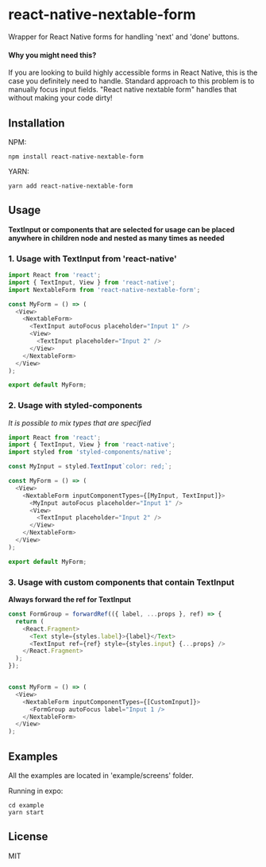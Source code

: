 # react-native-nextable-form

Wrapper for React Native forms for handling 'next' and 'done' buttons.

#### Why you might need this?

If you are looking to build highly accessible forms in React Native, this is the case you definitely need to handle. Standard approach to this problem is to manually focus input fields. "React native nextable form" handles that without making your code dirty!

## Installation

NPM:

```
npm install react-native-nextable-form
```

YARN:

```
yarn add react-native-nextable-form
```

## Usage

__TextInput or components that are selected for usage can be placed anywhere in children node and nested as many times as needed__

### 1. Usage with TextInput from 'react-native'

```typescript
import React from 'react';
import { TextInput, View } from 'react-native';
import NextableForm from 'react-native-nextable-form';

const MyForm = () => (
  <View>
    <NextableForm>
      <TextInput autoFocus placeholder="Input 1" />
      <View>
        <TextInput placeholder="Input 2" />
      </View>
    </NextableForm>
  </View>
);

export default MyForm;
```

### 2. Usage with styled-components

*It is possible to mix types that are specified*

```typescript
import React from 'react';
import { TextInput, View } from 'react-native';
import styled from 'styled-components/native';

const MyInput = styled.TextInput`color: red;`;

const MyForm = () => (
  <View>
    <NextableForm inputComponentTypes={[MyInput, TextInput]}>
      <MyInput autoFocus placeholder="Input 1" />
      <View>
        <TextInput placeholder="Input 2" />
      </View>
    </NextableForm>
  </View>
);

export default MyForm;
```

### 3. Usage with custom components that contain TextInput

__Always forward the ref for TextInput__

```typescript
const FormGroup = forwardRef(({ label, ...props }, ref) => {
  return (
    <React.Fragment>
      <Text style={styles.label}>{label}</Text>
      <TextInput ref={ref} style={styles.input} {...props} />
    </React.Fragment>
  );
});


const MyForm = () => (
  <View>
    <NextableForm inputComponentTypes={[CustomInput]}>
      <FormGroup autoFocus label="Input 1 />
    </NextableForm>
  </View>
);
```

## Examples

All the examples are located in 'example/screens' folder.

Running in expo:

```
cd example
yarn start
```

## License

MIT
